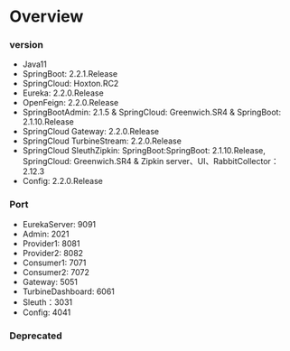 # Overview

### version

* Java11
* SpringBoot: 2.2.1.Release
* SpringCloud: Hoxton.RC2
* Eureka: 2.2.0.Release
* OpenFeign: 2.2.0.Release
* SpringBootAdmin: 2.1.5 & SpringCloud: Greenwich.SR4 & SpringBoot: 2.1.10.Release
* SpringCloud Gateway: 2.2.0.Release
* SpringCloud TurbineStream: 2.2.0.Release
* SpringCloud SleuthZipkin: SpringBoot:SpringBoot: 2.1.10.Release, SpringCloud: Greenwich.SR4 &  Zipkin server、UI、RabbitCollector：2.12.3
* Config: 2.2.0.Release
### Port
* EurekaServer: 9091
* Admin: 2021
* Provider1: 8081
* Provider2: 8082
* Consumer1: 7071
* Consumer2: 7072
* Gateway: 5051
* TurbineDashboard: 6061
* Sleuth：3031
* Config: 4041
### Deprecated

